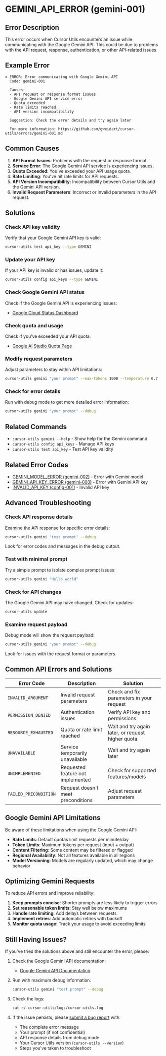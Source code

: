 # GEMINI_API_ERROR (gemini-001)

## Error Description

This error occurs when Cursor Utils encounters an issue while communicating with the Google Gemini API. This could be due to problems with the API request, response, authentication, or other API-related issues.

## Example Error

```
× ERROR: Error communicating with Google Gemini API
  Code: gemini-001
  
  Causes:
  - API request or response format issues
  - Google Gemini API service error
  - Quota exceeded
  - Rate limits reached
  - API version incompatibility
  
  Suggestion: Check the error details and try again later
  
  For more information: https://github.com/gweidart/cursor-utils/errors/gemini-001.md
```

## Common Causes

1. **API Format Issues**: Problems with the request or response format.
2. **Service Error**: The Google Gemini API service is experiencing issues.
3. **Quota Exceeded**: You've exceeded your API usage quota.
4. **Rate Limiting**: You've hit rate limits for API requests.
5. **API Version Incompatibility**: Incompatibility between Cursor Utils and the Gemini API version.
6. **Invalid Request Parameters**: Incorrect or invalid parameters in the API request.

## Solutions

### Check API key validity

Verify that your Google Gemini API key is valid:

```bash
cursor-utils test api_key --type GEMINI
```

### Update your API key

If your API key is invalid or has issues, update it:

```bash
cursor-utils config api_keys --type GEMINI
```

### Check Google Gemini API status

Check if the Google Gemini API is experiencing issues:

- [Google Cloud Status Dashboard](https://status.cloud.google.com)

### Check quota and usage

Check if you've exceeded your API quota:

- [Google AI Studio Quota Page](https://makersuite.google.com/app/apikey/usage)

### Modify request parameters

Adjust parameters to stay within API limitations:

```bash
cursor-utils gemini "your prompt" --max-tokens 1000 --temperature 0.7
```

### Check for error details

Run with debug mode to get more detailed error information:

```bash
cursor-utils gemini "your prompt" --debug
```

## Related Commands

- `cursor-utils gemini --help` - Show help for the Gemini command
- `cursor-utils config api_keys` - Manage API keys
- `cursor-utils test api_key` - Test API key validity

## Related Error Codes

- [GEMINI_MODEL_ERROR (gemini-002)](gemini-002.md) - Error with Gemini model
- [GEMINI_API_KEY_ERROR (gemini-003)](gemini-003.md) - Error with Gemini API key
- [INVALID_API_KEY (config-001)](config-001.md) - Invalid API key

## Advanced Troubleshooting

### Check API response details

Examine the API response for specific error details:

```bash
cursor-utils gemini "test prompt" --debug
```

Look for error codes and messages in the debug output.

### Test with minimal prompt

Try a simple prompt to isolate complex prompt issues:

```bash
cursor-utils gemini "Hello world"
```

### Check for API changes

The Google Gemini API may have changed. Check for updates:

```bash
cursor-utils update
```

### Examine request payload

Debug mode will show the request payload:

```bash
cursor-utils gemini "your prompt" --debug
```

Look for issues with the request format or parameters.

## Common API Errors and Solutions

| Error Code | Description | Solution |
|------------|-------------|----------|
| `INVALID_ARGUMENT` | Invalid request parameters | Check and fix parameters in your request |
| `PERMISSION_DENIED` | Authentication issues | Verify API key and permissions |
| `RESOURCE_EXHAUSTED` | Quota or rate limit reached | Wait and try again later, or request higher quota |
| `UNAVAILABLE` | Service temporarily unavailable | Wait and try again later |
| `UNIMPLEMENTED` | Requested feature not implemented | Check for supported features/models |
| `FAILED_PRECONDITION` | Request doesn't meet preconditions | Adjust request parameters |

## Google Gemini API Limitations

Be aware of these limitations when using the Google Gemini API:

- **Rate Limits**: Default quotas limit requests per minute/day
- **Token Limits**: Maximum tokens per request (input + output)
- **Content Filtering**: Some content may be filtered or flagged
- **Regional Availability**: Not all features available in all regions
- **Model Versioning**: Models are regularly updated, which may change behavior

## Optimizing Gemini Requests

To reduce API errors and improve reliability:

1. **Keep prompts concise**: Shorter prompts are less likely to trigger errors
2. **Set reasonable token limits**: Stay well below maximums
3. **Handle rate limiting**: Add delays between requests
4. **Implement retries**: Add automatic retries with backoff
5. **Monitor quota usage**: Track your usage to avoid exceeding limits

## Still Having Issues?

If you've tried the solutions above and still encounter the error, please:

1. Check the Google Gemini API documentation:
   - [Google Gemini API Documentation](https://ai.google.dev/docs)

2. Run with maximum debug information:
   ```bash
   cursor-utils gemini "test prompt" --debug
   ```

3. Check the logs:
   ```bash
   cat ~/.cursor-utils/logs/cursor-utils.log
   ```

4. If the issue persists, please [submit a bug report](https://github.com/gweidart/cursor-utils/issues) with:
   - The complete error message
   - Your prompt (if not confidential)
   - API response details from debug mode
   - Your Cursor Utils version (`cursor-utils --version`)
   - Steps you've taken to troubleshoot 